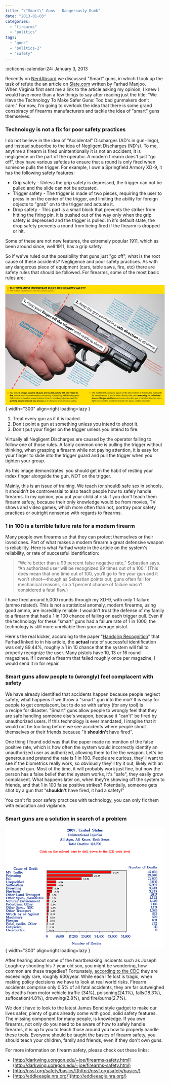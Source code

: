 ```yaml
---
title: "\"Smart\" Guns - Dangerously Dumb"
date: "2013-01-03"
categories: 
  - "firearms"
  - "politics"
tags: 
  - "guns"
  - "politics-2"
  - "safety"
---
```


:octicons-calendar-24: January 3, 2013

Recently on [NerdAbsurd](http://nerdabsurd.com/) we discussed "Smart" guns, in which I took up the task of refute the an article on [Slate.com](http://www.slate.com/articles/technology/technology/2012/12/smart_guns_we_have_the_technology_to_make_safer_guns_too_bad_gunmakers_don.html) written by Farhad Manjoo. When Virginia first sent me a link to the article asking my opinion, I knew I would have more than a few things to say after reading just the title: "We Have the Technology To Make Safer Guns: Too bad gunmakers don’t care." For now, I'm going to overlook the idea that there is some grand conspiracy of firearms manufacturers and tackle the idea of "smart" guns themselves.

### Technology is not a fix for poor safety practices

I do not believe in the idea of "Accidental" Discharges (AD's in gun-lingo), and instead subscribe to the idea of Negligent Discharges (ND's). To me, anytime a firearm is fired unintentionally it is not an accident, it is negligence on the part of the operator. A modern firearm does't just "go off", they have various safeties to ensure that a round is only fired when someone pulls the trigger. For example, I own a Springfield Armory XD-9, it has the following safety features:

- Grip safety - Unless the grip safety is depressed, the trigger can not be pulled and the slide can not be actuated.
- Trigger safety - The trigger is made of two pieces, requiring the user to press in on the center of the trigger, and limiting the ability for foreign objects to "grab" on to the trigger and actuate it.
- Drop safety - This part is a small block that prevents the striker from hitting the firing pin. It is pushed out of the way only when the grip safety is depressed and the trigger is pulled. In it's default state, the drop safety prevents a round from being fired if the firearm is dropped or hit.

Some of these are not new features, the extremely popular 1911, which as been around since, well 1911, has a grip safety.

So if we've ruled out the possibility that guns just "go off", what is the root cause of these accidents? Negligence and poor safety practices. As with any dangerous piece of equipment (cars, table saws, fire, etc) there are safety rules that should be followed. For firearms, some of the most basic rules are:

![Firearm Safety](images/1357160507202.jpg){ width="300" align=right loading=lazy }

1. Treat every gun as if it is loaded.
2. Don't point a gun at something unless you intend to shoot it.
3. Don't put your finger on the trigger unless you intend to fire.

Virtually all Negligent Discharges are caused by the operator failing to follow one of those rules. A fairly common one is pulling the trigger without thinking, when grasping a firearm while not paying attention, it is easy for your finger to slide into the trigger guard and pull the trigger when you tighten your group.

As this image demonstrates  you should get in the habit of resting your index finger alongside the gun, NOT on the trigger.

Mainly, this is an issue of training. We teach (or should) safe sex in schools, it shouldn't be controversial to also teach people how to safely handle firearms. In my opinion, you put your child at risk if you don't teach them firearm safety, because their only knowledge would be from movies, TV shows and video games, which more often than not, portray poor safety practices or outright nonsense with regards to firearms.

### 1 in 100 is a terrible failure rate for a modern firearm

Many people own firearms so that they can protect themselves or their loved ones. Part of what makes a modern firearm a great defensive weapon is reliability. Here is what Farhad wrote in the article on the system's reliability, or rate of successful identification:

> “We’re better than a 99 percent false negative rate,” Sebastian says. “An authorized user will be recognized 99 times out of a 100.” (This does mean that one time out of 100, you’ll go to fire your gun and it won’t shoot—though as Sebastian points out, guns often fail for mechanical reasons, so a 1 percent chance of failure wasn’t considered a fatal flaw.)

I have fired around 5,000 rounds through my XD-9, with only 1 failure (ammo related). This is not a statistical anomaly, modern firearms, using good ammo, are incredibly reliable. I wouldn't trust the defense of my family to a firearm that had a 1 in 100 chance of failing on each trigger pull. Even if the technology for these "smart" guns had a failure rate of 1 in 1000, the technology is still more unreliable then your average pistol.

Here's the real kicker, according to the paper "[Handgrip Recognition](http://www.scientificjournals.org/journals2007/articles/1226.pdf)" that Farhad linked to in his article, the **actual** rate of successful identification was only 89.44%, roughly a 1 in 10 chance that the system will fail to properly recognize the user. Many pistols have 10, 13 or 16 round magazines. If I owned a firearm that failed roughly once per magazine, I would send it in for repair.

### Smart guns allow people to (wrongly) feel complacent with safety

We have already identified that accidents happen because people neglect safety, what happens if we throw a "smart" gun into the mix? It is easy for people to get complacent, but to do so with safety (for any tool) is a recipe for disaster. "Smart" guns allow people to wrongly feel that they are safe handling someone else's weapon, because it "can't" be fired by unauthorized users. If this technology is ever mandated, I imagine that it would not be too long before we see accidents where people shoot themselves or their friends because "it **shouldn't** have fired".

One thing I found odd was that the paper made no mention of the false positive rate, which is how often the system would incorrectly identify an unauthorized user as authorized, allowing them to fire the weapon. Let's be generous and pretend the rate is 1 in 100. People are curious, they'll want to see if the biometrics really work, so obviously they'll try it out, likely with an unloaded gun. Most of the time, it will probably work just fine, but now the person has a false belief that the system works, it's "safe", they easily grow complacent. What happens later on, when they're showing off the system to friends, and that 1 in 100 false positive strikes? Potentially, someone gets shot by a gun that "**shouldn't** have fired, it had a safety!"

You can't fix poor safety practices with technology, you can only fix them with education and vigilance.

### Smart guns are a solution in search of a problem

![2007 CDC Unintentional Deaths](images/2007_CDC_unintentional_deaths.gif){ width="300" align=right loading=lazy }

After hearing about some of the heartbreaking incidents such as Joseph Loughrey shooting his 7 year old son, you might be wondering, how common are these tragedies? Fortunately, [according to the CDC](http://webappa.cdc.gov/sasweb/ncipc/leadcaus10.html) they are exceedingly rare, roughly 600/year. While each life lost is tragic, when making policy decisions we have to look at real world risks. Firearm accidents comprise only 0.5% of all fatal accidents, they are far outweighed by deaths from motor vehicle traffic (34%), poisoning(24.1%), falls(18.3%), suffocation(4.8%), drowning(2.8%), and fire/burns(2.7%).

We don't have to look to the latest James Bond style gadget to make our lives safer, plenty of guns already come with good, solid safety features. The missing component for many people, is knowledge. If you own firearms, not only do you need to be aware of how to safely handle firearms, it is up to you to teach those around you how to properly handle these tools. Everyone should be taught the basics of firearm safety, you should teach your children, family and friends, even if they don't own guns.

For more information on firearm safety, please check out these links:

- [http://darkwing.uoregon.edu/~joe/firearms-safety.html](http://darkwing.uoregon.edu/~joe/firearms-safety.html)
- [http://nssf.org/safety/basics/](http://nssf.org/safety/basics/)
- [http://eddieeagle.nra.org/](http://eddieeagle.nra.org/)
